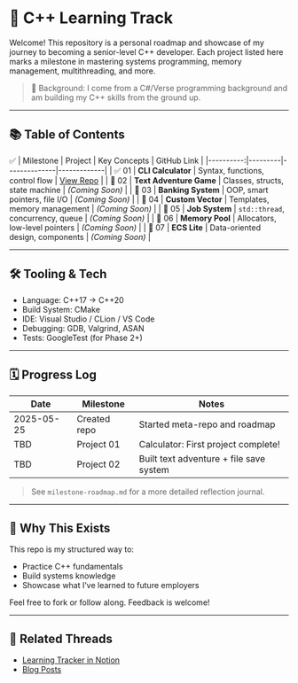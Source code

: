 # 🚀 C++ Learning Track

Welcome! This repository is a personal roadmap and showcase of my journey to becoming a senior-level C++ developer. Each project listed here marks a milestone in mastering systems programming, memory management, multithreading, and more.

> 🎯 Background: I come from a C#/Verse programming background and am building my C++ skills from the ground up.

---

## 📚 Table of Contents
✅
| Milestone | Project | Key Concepts | GitHub Link |
|----------:|---------|--------------|-------------|
| ✅ 01 | **CLI Calculator** | Syntax, functions, control flow | [View Repo](https://github.com/davon92/cpp-calculator) |
| 🔄 02 | **Text Adventure Game** | Classes, structs, state machine | *(Coming Soon)* |
| 🔄 03 | **Banking System** | OOP, smart pointers, file I/O | *(Coming Soon)* |
| 🔄 04 | **Custom Vector** | Templates, memory management | *(Coming Soon)* |
| 🔄 05 | **Job System** | `std::thread`, concurrency, queue | *(Coming Soon)* |
| 🔄 06 | **Memory Pool** | Allocators, low-level pointers | *(Coming Soon)* |
| 🔄 07 | **ECS Lite** | Data-oriented design, components | *(Coming Soon)* |

---

## 🛠️ Tooling & Tech

- Language: C++17 → C++20
- Build System: CMake
- IDE: Visual Studio / CLion / VS Code
- Debugging: GDB, Valgrind, ASAN
- Tests: GoogleTest (for Phase 2+)

---

## 🗓️ Progress Log

| Date | Milestone | Notes |
|------|-----------|-------|
| 2025-05-25 | Created repo | Started meta-repo and roadmap |
| TBD | Project 01 | Calculator: First project complete! |
| TBD | Project 02 | Built text adventure + file save system |

> See `milestone-roadmap.md` for a more detailed reflection journal.

---

## 🧠 Why This Exists

This repo is my structured way to:
- Practice C++ fundamentals
- Build systems knowledge
- Showcase what I’ve learned to future employers

Feel free to fork or follow along. Feedback is welcome!

---

## 🧵 Related Threads
- [Learning Tracker in Notion](#)
- [Blog Posts](#)
